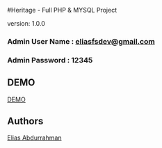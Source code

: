 #Heritage - Full PHP & MYSQL Project

version: 1.0.0

### Admin User Name : eliasfsdev@gmail.com

### Admin Password : 12345


## DEMO

[DEMO](https://youtu.be/IMCHi-5Ig40)

## Authors

[Elias Abdurrahman](https://github.com/codingWithElias)